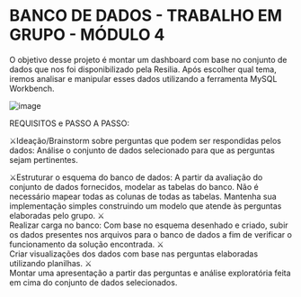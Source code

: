 # BANCO DE DADOS - TRABALHO EM GRUPO - MÓDULO 4

O objetivo desse projeto é montar um dashboard com base no conjunto de dados que nos foi disponibilizado pela Resilia. Após escolher qual tema, iremos analisar e manipular esses dados utilizando a ferramenta MySQL Workbench.


![image](https://user-images.githubusercontent.com/56053290/214435493-51f54bef-c818-4508-a72e-7f87470e95bd.png)


REQUISITOS e PASSO A PASSO:

 ⚔️Ideação/Brainstorm sobre perguntas que podem ser respondidas pelos dados: Análise o conjunto de dados selecionado para que as perguntas sejam pertinentes.
 
 ⚔️Estruturar o esquema do banco de dados: A partir da avaliação do conjunto de dados fornecidos, modelar as tabelas do banco. Não é necessário mapear todas as colunas de todas  as tabelas. Mantenha sua implementação simples construindo um modelo que atende às perguntas elaboradas pelo grupo.
 ⚔️<br>Realizar carga no banco: Com base no esquema desenhado e criado, subir os dados presentes nos arquivos para o banco de dados a fim de verificar o funcionamento da solução encontrada.
 ⚔️<br>Criar visualizações dos dados com base nas perguntas elaboradas utilizando planilhas.
 ⚔️<br>Montar uma apresentação a partir das perguntas e análise exploratória feita em cima do conjunto de dados selecionados.

